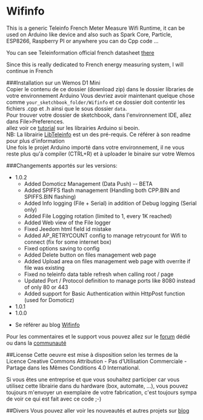 Wifinfo
==========================

This is a generic Teleinfo French Meter Measure Wifi Runtime, it can be used on Arduino like device and also such as Spark Core, Particle, ESP8266, Raspberry PI or anywhere you can do Cpp code ...

You can see Teleinformation official french datasheet [there][1]

Since this is really dedicated to French energy measuring system, I will continue in French

###Installation sur un Wemos D1 Mini
<br/>
Copier le contenu de ce dossier (download zip) dans le dossier libraries de votre environnement Arduino Vous devriez avoir maintenant quelque chose comme `your_sketchbook_folder/Wifinfo` et ce dossier doit contentir les fichiers .cpp et .h ainsi que le sous dossier `data`.
<br/>
Pour trouver votre dossier de sketchbook, dans l'environnement IDE, allez dans File>Preferences.
<br/>
allez voir ce [tutorial][2] sur les librairies Arduino si beoin.
<br/>
NB: La librairie [LibTeleinfo][14] est un des pré-requis. Ce référer à son readme pour plus d'information
<br/>
Une fois le projet Arduino importé dans votre environnement, il ne vous reste plus qu'à compiler (CTRL+R) et à uploader le binaire sur votre Wemos

###Changements apportés sur les versions:

* 1.0.2
	* Added Domoticz Management (Data Push) -- BETA
	* Added SPIFFS flash management (Handling both CPP.BIN and SPIFFS.BIN flashing)
	* Added Info logging (File + Serial) in addition of Debug logging (Serial only)
	* Added File Logging rotation (limited to 1, every 1K reached)
	* Added Web view of the File logger
	* Fixed Jeedom html field id mistake
	* Added AP_RETRYCOUNT config to manage retrycount for Wifi to connect (fix for some internet box)
	* Fixed options saving to config
	* Added Delete button on files management web page
	* Added Upload area on files management web page with overrite if file was existing
	* Fixed no teleinfo data table refresh when calling root / page
	* Updated Port / Protocol definition to manage ports like 8080 instead of only 80 or 443
	* Added support for Basic Authentication within HttpPost function (used for Domoticz)
* 1.0.1
* 1.0.0
- Se référer au blog [Wifinfo][5]

Pour les commentaires et le support vous pouvez allez sur le [forum][8] dédié ou dans la [communauté][9] 

##License
Cette oeuvre est mise à disposition selon les termes de la Licence Creative Commons Attribution - Pas d’Utilisation Commerciale - Partage dans les Mêmes Conditions 4.0 International.

Si vous êtes une entreprise et que vous souhaitez participer car vous utilisez cette librairie dans du hardware (box, automate, ...), vous pouvez toujours m'envoyer un exemplaire de votre fabrication, c'est toujours sympa de voir ce qui est fait avec ce code ;-)

##Divers
Vous pouvez aller voir les nouveautés et autres projets sur [blog][7] 

[1]: http://www.erdf.fr/sites/default/files/ERDF-NOI-CPT_02E.pdf
[2]: http://learn.adafruit.com/arduino-tips-tricks-and-techniques/arduino-libraries
[6]: https://hallard.me/category/tinfo/
[7]: https://hallard.me
[8]: https://community.hallard.me/category/7
[9]: https://community.hallard.me
[10]: https://hallard.me/libteleinfo

[3]: https://github.com/hallard/LibTeleinfo/blob/master/Examples/Arduino_Softserial/Arduino_Softserial_Etiquette.ino
[4]: https://github.com/hallard/LibTeleinfo/blob/master/Examples/Arduino_Softserial_JSON/Arduino_Softserial_JSON.ino
[5]: https://github.com/hallard/LibTeleinfo/tree/master/examples/Wifinfo/Wifinfo.ino
[11]: https://github.com/hallard/LibTeleinfo/blob/master/Examples/Arduino_Softserial/Arduino_Softserial_Blink.ino
[12]: https://github.com/hallard/LibTeleinfo/blob/master/Examples/Raspberry_JSON/Raspberry_JSON.ino
[13]: https://hallard.me/wifiinfo/
[14]: https://github.com/hallard/LibTeleinfo